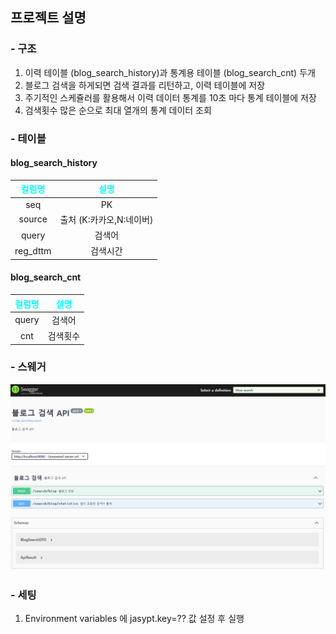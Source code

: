 ## 프로젝트 설명
### - 구조
1. 이력 테이블 (blog_search_history)과 통계용 테이블 (blog_search_cnt) 두개
2. 블로그 검색을 하게되면 검색 결과를 리턴하고, 이력 테이블에 저장
3. 주기적인 스케쥴러를 활용해서 이력 데이터 통계를 10초 마다 통계 테이블에 저장
4. 검색횟수 많은 순으로 최대 열개의 통계 데이터 조회
### - 테이블
#### blog_search_history
|<span style="color:cyan;">**컬럼명**</span>|<span style="color:cyan;">**설명**</span>|
|:---:|:---:|
|seq|PK|
|source|출처 (K:카카오,N:네이버)|
|query|검색어|
|reg_dttm|검색시간|
#### blog_search_cnt
|<span style="color:cyan;">**컬럼명**</span>|<span style="color:cyan;">**설명**</span>|
|:---:|:---:|
|query|검색어|
|cnt|검색횟수|
### - 스웨거
![](swagger.png)
### - 세팅
1. Environment variables 에 jasypt.key=?? 값 설정 후 실행